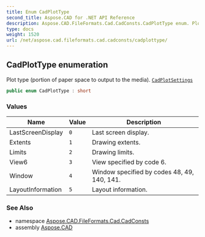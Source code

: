 ```yaml
---
title: Enum CadPlotType
second_title: Aspose.CAD for .NET API Reference
description: Aspose.CAD.FileFormats.Cad.CadConsts.CadPlotType enum. Plot type portion of paper space to output to the media. CadPlotSettings
type: docs
weight: 1520
url: /net/aspose.cad.fileformats.cad.cadconsts/cadplottype/
---
```

## CadPlotType enumeration

Plot type (portion of paper space to output to the media). [`CadPlotSettings`](../../aspose.cad.fileformats.cad.cadobjects/cadplotsettings/)

```csharp
public enum CadPlotType : short
```

### Values

| Name | Value | Description |
| --- | --- | --- |
| LastScreenDisplay | `0` | Last screen display. |
| Extents | `1` | Drawing extents. |
| Limits | `2` | Drawing limits. |
| View6 | `3` | View specified by code 6. |
| Window | `4` | Window specified by codes 48, 49, 140, 141. |
| LayoutInformation | `5` | Layout information. |

### See Also

* namespace [Aspose.CAD.FileFormats.Cad.CadConsts](../../aspose.cad.fileformats.cad.cadconsts/)
* assembly [Aspose.CAD](../../)


